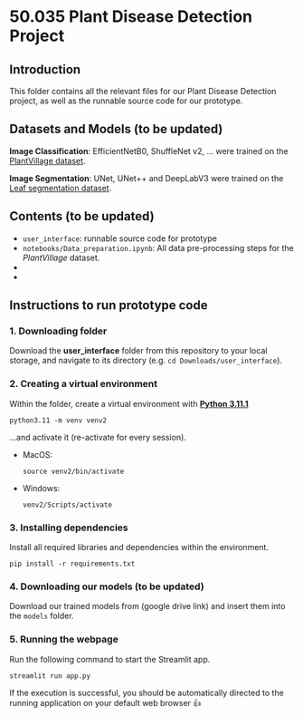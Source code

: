 # 50.035 Plant Disease Detection Project
## Introduction
This folder contains all the relevant files for our Plant Disease Detection project, as well as the runnable source code for our prototype. 

## Datasets and Models (to be updated)
**Image Classification**: 
EfficientNetB0, ShuffleNet v2, ... were trained on the [PlantVillage dataset](https://www.kaggle.com/datasets/abdallahalidev/plantvillage-dataset).

**Image Segmentation**:
UNet, UNet++ and DeepLabV3 were trained on the [Leaf segmentation dataset](https://www.kaggle.com/datasets/fakhrealam9537/leaf-disease-segmentation-dataset).

## Contents (to be updated)
- `user_interface`: runnable source code for prototype
- `notebooks/Data_preparation.ipynb`: All data pre-processing steps for the *PlantVillage* dataset.
- 
- 


## Instructions to run prototype code 
### 1. Downloading folder
Download the **user_interface** folder from this repository to your local storage, and navigate to its directory (e.g. `cd Downloads/user_interface`).


### 2. Creating a virtual environment
Within the folder, create a virtual environment with [**Python 3.11.1**](https://www.python.org/downloads/release/python-3111/)
```
python3.11 -m venv venv2
```

...and activate it (re-activate for every session).

- MacOS:
    ```
    source venv2/bin/activate
    ```

- Windows:
    ```
    venv2/Scripts/activate
    ```


### 3. Installing dependencies
Install all required libraries and dependencies within the environment.
```
pip install -r requirements.txt
```

### 4. Downloading our models (to be updated)
Download our trained models from (google drive link) and insert them into the `models` folder.

### 5. Running the webpage
Run the following command to start the Streamlit app.
```
streamlit run app.py
```
If the execution is successful, you should be automatically directed to the running application on your default web browser 👍
